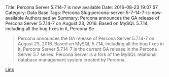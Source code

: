 Title: Percona Server 5.7.14-7 is now available
Date: 2016-08-23 19:07:57
Category: Data Base
Tags: Percona
Slug:percona-server-5-7-14-7-is-now-available
Authors:sedlav
Summary: Percona announces the GA release of Percona Server 5.7.14-7 on August 23, 2016. Based on MySQL 5.7.14, including all the bug fixes in it, Percona Se

> Percona announces the GA release of Percona Server 5.7.14-7 on August 23, 2016. Based on MySQL 5.7.14, including all the bug fixes in it, Percona Server 5.7.14-7 is the current GA release in the Percona Server 5.7 series.
Percona Server is a fork of the MySQL relational database management system created by Percona.

[Link](https://www.percona.com/blog/2016/08/23/percona-server-5-7-14-7-is-now-available/)

